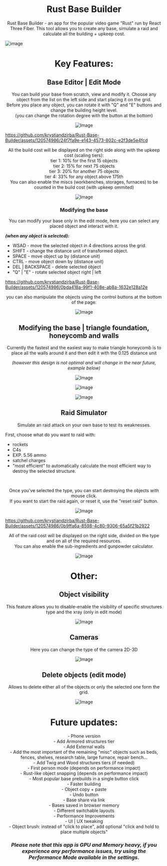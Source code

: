 <h1 align="center">Rust Base Builder</h1>

<p align="center">
Rust Base Builder - an app for the popular video game "Rust" run by React Three Fiber. This tool allows you to create any base, simulate a raid and calculate all the building + upkeep cost.
</p>

![image](https://github.com/krystiandzirba/Rust-Base-Builder/assets/120574986/6851219d-808d-477e-9f78-c22a2eff6962)

<h1 align="center">Key Features:</h1>

<h2 align="center">Base Editor | Edit Mode</h2>

<p align="center">
You can build your base from scratch, view and modify it.
Choose any object from the list on the left side and start placing it on the grid. <br>
Before you place any object, you can rotate it with "Q" and "E" buttons and change the building height level.<br>
  (you can change the rotation degree with the button at the bottom)
</p>

<p align="center">
    <img src="https://github.com/krystiandzirba/Rust-Base-Builder/assets/120574986/332822fa-6a77-47a0-90cf-8d764abd96eb" alt="Image">
  </p>

https://github.com/krystiandzirba/Rust-Base-Builder/assets/120574986/24f7fa9e-e143-4573-802c-e2f3de5e4fcd

<p align="center">
All the build cost will be displayed on the right side along with the upkeep cost (scaling tiers):<br>
tier 1: 10% for the first 15 objects<br>
tier 2: 15% for next 75 objects<br>
tier 3: 20% for another 75 objects<br>
tier 4: 33% for any object above 175th<br>
  You can also enable the miscs (workbenches, storages, furnaces) to be counted in the build cost (with upkeep ommited)
</p>

<p align="center">
    <img src="https://github.com/krystiandzirba/Rust-Base-Builder/assets/120574986/9903ac00-1015-442d-b83b-5b7146883983" alt="Image">
  </p>

<h3 align="center">Modifying the base</h3>

<p align="center">
You can modify your base only in the edit mode, here you can select any placed object and interact with it.<br>
  
***(when any object is selected):***
  
- WSAD -  move the selected object in 4 directions across the grid.
- SHIFT - change the distance unit of transformed object.
- SPACE - move object up by (distance unit)
- CTRL - move object down by (distance unit)
- DEL | BACKSPACE - delete selected object
- "Q" | "E" - rotate selected object right | left
</p>

https://github.com/krystiandzirba/Rust-Base-Builder/assets/120574986/0bda418a-99f1-408e-ab8a-1632e128a12e

<p align="center">
you can also manipulate the objects using the control buttons at the bottom of the page:
</p>

<p align="center">
    <img src="https://github.com/krystiandzirba/Rust-Base-Builder/assets/120574986/0f837ddc-573b-4440-b091-45d761ef20da" alt="Image">
  </p>

  <h2 align="center">Modifying the base | triangle foundation, honeycomb and walls</h2>


<p align="center">Currently the fastest and the easiest way to make triangle honeycomb is to place all the walls around it and then edit it with the 0.125 distance unit</p>

  _<p align="center">(however this design is not optimal and will change in the near future, example below)</p>_

<p align="center">
    <img src="https://github.com/krystiandzirba/Rust-Base-Builder/assets/120574986/41531f1b-2d5f-4bb6-8333-f36a1cb20235" alt="Image">
  </p>

<p align="center">
    <img src="https://github.com/krystiandzirba/Rust-Base-Builder/assets/120574986/2d335b82-c4b2-41b4-a477-385098327562" alt="Image">
  </p>

<p align="center">
    <img src="https://github.com/krystiandzirba/Rust-Base-Builder/assets/120574986/a979c2a8-1d32-4fca-a2e4-005612428900" alt="Image">
  </p>


<h2 align="center">Raid Simulator</h2>

<p align="center">
Simulate an raid attack on your own base to test its weaknesses.
</p>

First, choose what do you want to raid with:<br>
- rockets <br> 
- C4s <br> 
- EXP. 5.56 ammo<br>
- satchel charges<br> 
- "most efficient" to automatically calculate the most efficient way to destroy the selected structure.<br>
<br>
<p align="center">
Once you've selected the type, you can start destroying the objects with mouse click. <br>
If you want to start the raid again, or reset it, use the "reset raid" button.
</p>

<p align="center">
    <img src="https://github.com/krystiandzirba/Rust-Base-Builder/assets/120574986/9b614b4e-ca3d-43f1-b00b-5c3b356c9492" alt="Image">
  </p>

https://github.com/krystiandzirba/Rust-Base-Builder/assets/120574986/0b9ffa6a-8598-4c80-9306-65a5f21b2922

<p align="center">
All of the raid cost will be displayed on the right side, divided on the type and on all of the required resources.<br>
You can also enable the sub-ingredients and gunpowder calculator.
</p>

<p align="center">
  <img src="https://github.com/krystiandzirba/Rust-Base-Builder/assets/120574986/ee37694b-59c8-49d6-927b-c634457c39eb" alt="Image">
</p>

<h1 align="center">Other:</h1>

<h2 align="center">Object visibility</h2>

<p align="center">
  This feature allows you to disable-enable the visibility of specific structures type and the xray (only in edit mode)
</p>

<p align="center">
  <img src="https://github.com/krystiandzirba/Rust-Base-Builder/assets/120574986/48b8c0bc-7600-4012-b02f-e7faafe03b68" alt="Image">
</p>

<h2 align="center">Cameras</h2>

<p align="center">
  Here you can change the type of the camera 2D-3D
</p>

<p align="center">
  <img src="https://github.com/krystiandzirba/Rust-Base-Builder/assets/120574986/ecdc0522-13a1-4147-bd65-57fade4b8585" alt="Image">
</p>

<h2 align="center">Delete objects (edit mode)</h2>

<p align="center">
  Allows to delete either all of the objects or only the selected one form the grid.
</p>

<p align="center">
  <img src="https://github.com/krystiandzirba/Rust-Base-Builder/assets/120574986/3c6b99d8-df03-47f3-a890-0d03031c795c" alt="Image">
</p>

<h1 align="center">Future updates:</h1>

<p align="center">
- Phone version<br>  
- Add Armored structures tier<br>
- Add External walls<br>
- Add the most important of the remaining "misc" objects such as beds, fences, shelves, research table, large furnace, repair bench...<br>
- Add Twig and Wood structures tiers (if needed)<br>
- First person mode (depends on performance impact)<br>
- Rust-like object snapping (depends on performance impact)<br>
- Most popular base prebuilds in a single button click<br>
- Faster building<br>
- Object copy + paste<br>
- Undo button<br>
- Base share via link<br>
- Bases saved in browser memory<br>
- Different switchable layouts<br>
- Performance Improvements<br>
- UI | UX tweaking<br>
- Object brush: instead of "click to place", add optional "click and hold to place multiple objects"<br>
</p>

_<h3 align="center">Please note that this app is GPU and Memory heavy, if you experience any performance issues, try using the ***Performance Mode*** available in the settings.</h3>_
